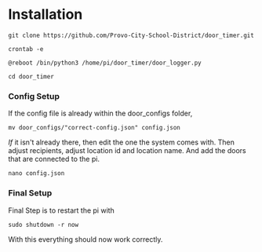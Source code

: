 # Installation

```
git clone https://github.com/Provo-City-School-District/door_timer.git

crontab -e

@reboot /bin/python3 /home/pi/door_timer/door_logger.py

cd door_timer
```

### Config Setup

If the config file is already within the door_configs folder,
```
mv door_configs/"correct-config.json" config.json
```
*If* it isn't already there, then edit the one the system comes with.
Then adjust recipients, adjust location id and location name. And add
the doors that are connected to the pi.
```
nano config.json
```
### Final Setup
Final Step is to restart the pi with
```
sudo shutdown -r now
```
With this everything should now work correctly.
